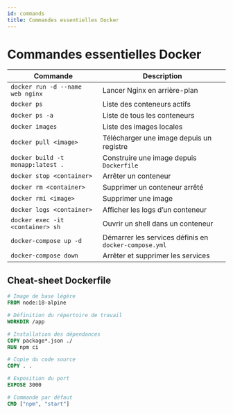 ```yaml
---
id: commands
title: Commandes essentielles Docker
---
```


# Commandes essentielles Docker

| Commande                                         | Description                                 |
|--------------------------------------------------|---------------------------------------------|
| `docker run -d --name web nginx`                 | Lancer Nginx en arrière-plan                |
| `docker ps`                                      | Liste des conteneurs actifs                 |
| `docker ps -a`                                   | Liste de tous les conteneurs                |
| `docker images`                                  | Liste des images locales                    |
| `docker pull <image>`                            | Télécharger une image depuis un registre    |
| `docker build -t monapp:latest .`                | Construire une image depuis `Dockerfile`    |
| `docker stop <container>`                        | Arrêter un conteneur                        |
| `docker rm <container>`                          | Supprimer un conteneur arrêté               |
| `docker rmi <image>`                             | Supprimer une image                         |
| `docker logs <container>`                        | Afficher les logs d’un conteneur            |
| `docker exec -it <container> sh`                 | Ouvrir un shell dans un conteneur           |
| `docker-compose up -d`                           | Démarrer les services définis en `docker-compose.yml` |
| `docker-compose down`                            | Arrêter et supprimer les services           |

## Cheat-sheet Dockerfile

```dockerfile
# Image de base légère
FROM node:18-alpine

# Définition du répertoire de travail
WORKDIR /app

# Installation des dépendances
COPY package*.json ./
RUN npm ci

# Copie du code source
COPY . .

# Exposition du port
EXPOSE 3000

# Commande par défaut
CMD ["npm", "start"]
```

